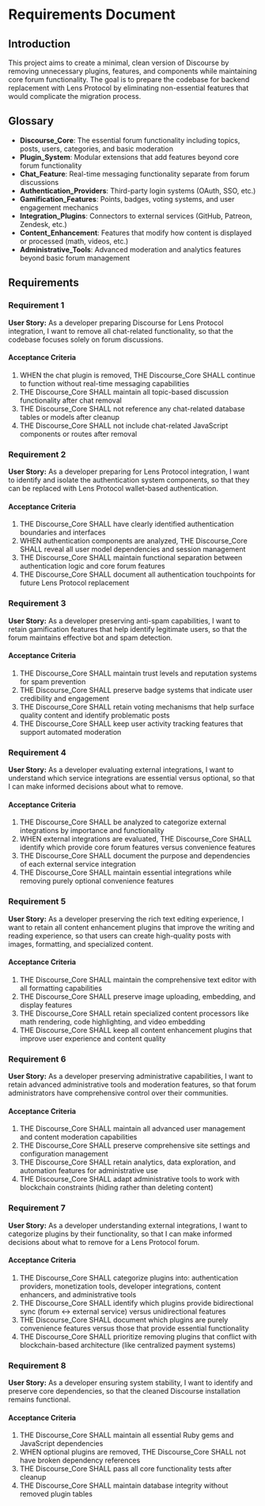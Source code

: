 # Requirements Document

## Introduction

This project aims to create a minimal, clean version of Discourse by removing unnecessary plugins, features, and components while maintaining core forum functionality. The goal is to prepare the codebase for backend replacement with Lens Protocol by eliminating non-essential features that would complicate the migration process.

## Glossary

- **Discourse_Core**: The essential forum functionality including topics, posts, users, categories, and basic moderation
- **Plugin_System**: Modular extensions that add features beyond core forum functionality
- **Chat_Feature**: Real-time messaging functionality separate from forum discussions
- **Authentication_Providers**: Third-party login systems (OAuth, SSO, etc.)
- **Gamification_Features**: Points, badges, voting systems, and user engagement mechanics
- **Integration_Plugins**: Connectors to external services (GitHub, Patreon, Zendesk, etc.)
- **Content_Enhancement**: Features that modify how content is displayed or processed (math, videos, etc.)
- **Administrative_Tools**: Advanced moderation and analytics features beyond basic forum management

## Requirements

### Requirement 1

**User Story:** As a developer preparing Discourse for Lens Protocol integration, I want to remove all chat-related functionality, so that the codebase focuses solely on forum discussions.

#### Acceptance Criteria

1. WHEN the chat plugin is removed, THE Discourse_Core SHALL continue to function without real-time messaging capabilities
2. THE Discourse_Core SHALL maintain all topic-based discussion functionality after chat removal
3. THE Discourse_Core SHALL not reference any chat-related database tables or models after cleanup
4. THE Discourse_Core SHALL not include chat-related JavaScript components or routes after removal

### Requirement 2

**User Story:** As a developer preparing for Lens Protocol integration, I want to identify and isolate the authentication system components, so that they can be replaced with Lens Protocol wallet-based authentication.

#### Acceptance Criteria

1. THE Discourse_Core SHALL have clearly identified authentication boundaries and interfaces
2. WHEN authentication components are analyzed, THE Discourse_Core SHALL reveal all user model dependencies and session management
3. THE Discourse_Core SHALL maintain functional separation between authentication logic and core forum features
4. THE Discourse_Core SHALL document all authentication touchpoints for future Lens Protocol replacement

### Requirement 3

**User Story:** As a developer preserving anti-spam capabilities, I want to retain gamification features that help identify legitimate users, so that the forum maintains effective bot and spam detection.

#### Acceptance Criteria

1. THE Discourse_Core SHALL maintain trust levels and reputation systems for spam prevention
2. THE Discourse_Core SHALL preserve badge systems that indicate user credibility and engagement
3. THE Discourse_Core SHALL retain voting mechanisms that help surface quality content and identify problematic posts
4. THE Discourse_Core SHALL keep user activity tracking features that support automated moderation

### Requirement 4

**User Story:** As a developer evaluating external integrations, I want to understand which service integrations are essential versus optional, so that I can make informed decisions about what to remove.

#### Acceptance Criteria

1. THE Discourse_Core SHALL be analyzed to categorize external integrations by importance and functionality
2. WHEN external integrations are evaluated, THE Discourse_Core SHALL identify which provide core forum features versus convenience features
3. THE Discourse_Core SHALL document the purpose and dependencies of each external service integration
4. THE Discourse_Core SHALL maintain essential integrations while removing purely optional convenience features

### Requirement 5

**User Story:** As a developer preserving the rich text editing experience, I want to retain all content enhancement plugins that improve the writing and reading experience, so that users can create high-quality posts with images, formatting, and specialized content.

#### Acceptance Criteria

1. THE Discourse_Core SHALL maintain the comprehensive text editor with all formatting capabilities
2. THE Discourse_Core SHALL preserve image uploading, embedding, and display features
3. THE Discourse_Core SHALL retain specialized content processors like math rendering, code highlighting, and video embedding
4. THE Discourse_Core SHALL keep all content enhancement plugins that improve user experience and content quality

### Requirement 6

**User Story:** As a developer preserving administrative capabilities, I want to retain advanced administrative tools and moderation features, so that forum administrators have comprehensive control over their communities.

#### Acceptance Criteria

1. THE Discourse_Core SHALL maintain all advanced user management and content moderation capabilities
2. THE Discourse_Core SHALL preserve comprehensive site settings and configuration management
3. THE Discourse_Core SHALL retain analytics, data exploration, and automation features for administrative use
4. THE Discourse_Core SHALL adapt administrative tools to work with blockchain constraints (hiding rather than deleting content)

### Requirement 7

**User Story:** As a developer understanding external integrations, I want to categorize plugins by their functionality, so that I can make informed decisions about what to remove for a Lens Protocol forum.

#### Acceptance Criteria

1. THE Discourse_Core SHALL categorize plugins into: authentication providers, monetization tools, developer integrations, content enhancers, and administrative tools
2. THE Discourse_Core SHALL identify which plugins provide bidirectional sync (forum ↔ external service) versus unidirectional features
3. THE Discourse_Core SHALL document which plugins are purely convenience features versus those that provide essential functionality
4. THE Discourse_Core SHALL prioritize removing plugins that conflict with blockchain-based architecture (like centralized payment systems)

### Requirement 8

**User Story:** As a developer ensuring system stability, I want to identify and preserve core dependencies, so that the cleaned Discourse installation remains functional.

#### Acceptance Criteria

1. THE Discourse_Core SHALL maintain all essential Ruby gems and JavaScript dependencies
2. WHEN optional plugins are removed, THE Discourse_Core SHALL not have broken dependency references
3. THE Discourse_Core SHALL pass all core functionality tests after cleanup
4. THE Discourse_Core SHALL maintain database integrity without removed plugin tables